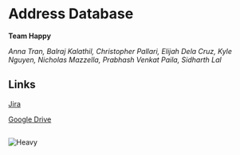 # **Address Database**
**Team Happy**

*Anna Tran, Balraj Kalathil, Christopher Pallari, Elijah Dela Cruz, Kyle Nguyen, Nicholas Mazzella, Prabhash Venkat Paila, Sidharth Lal*

## Links
  [Jira](https://kyletnguyen.atlassian.net/jira/software/projects/CP/boards/1)
  
  [Google Drive](https://drive.google.com/drive/folders/1EV6Ta0myvzTGrv97LUnpG7jhJzztQNqO?usp=sharing)

##
![Heavy](https://cdn.discordapp.com/attachments/692470202486751282/1090073979177414657/Sandvich_Heavy.jpg)
